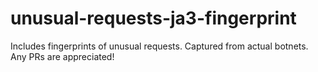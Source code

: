 # unusual-requests-ja3-fingerprint
Includes fingerprints of unusual requests. Captured from actual botnets.
Any PRs are appreciated!
